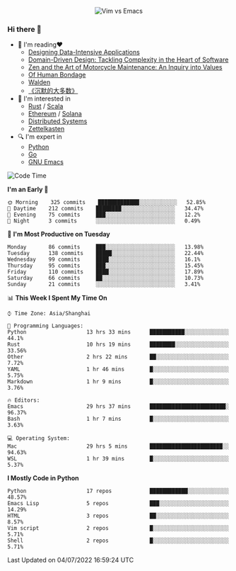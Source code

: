 <p align="center">
    <img src="https://gist.githubusercontent.com/coldnight/e696baffb094e71c96cb302118878eae/raw/40ea5053a6f66cc65f90f437e4173497da225958/banner.gif" alt="Vim vs Emacs" />
</p>

### Hi there 👋

- 📖 I'm reading❤️
    + [Designing Data-Intensive Applications](https://www.oreilly.com/library/view/designing-data-intensive-applications/9781491903063/)
    + [Domain-Driven Design: Tackling Complexity in the Heart of Software](https://www.dddcommunity.org/book/evans_2003/)
    + [Zen and the Art of Motorcycle Maintenance: An Inquiry into Values](https://en.wikipedia.org/wiki/Zen_and_the_Art_of_Motorcycle_Maintenance)
    + [Of Human Bondage](https://en.wikipedia.org/wiki/Of_Human_Bondage)
    + [Walden](https://en.wikipedia.org/wiki/Walden)
    + [《沉默的大多数》](https://en.wikipedia.org/wiki/Silent_majority)
- 🌱 I'm interested in
    + [Rust](https://www.rust-lang.org/) / [Scala](https://www.scala-lang.org/)
    + [Ethereum](https://ethereum.org/en/) / [Solana](https://solana.com/)
	+ [Distributed Systems](https://www.linuxzen.com/notes/topics/20200320174417_%E5%88%86%E5%B8%83%E5%BC%8F/)
	+ [Zettelkasten](https://www.linuxzen.com/notes/notes/20220120080920-slip_box/)
- 🔍 I'm expert in
    + [Python](https://www.python.org/)
    + [Go](https://go.dev/)
    + [GNU Emacs](https://www.gnu.org/software/emacs/)

<!--START_SECTION:waka-->
![Code Time](http://img.shields.io/badge/Code%20Time-0%20secs-blue)

**I'm an Early 🐤** 

```text
🌞 Morning    325 commits    █████████████░░░░░░░░░░░░   52.85% 
🌆 Daytime    212 commits    ████████░░░░░░░░░░░░░░░░░   34.47% 
🌃 Evening    75 commits     ███░░░░░░░░░░░░░░░░░░░░░░   12.2% 
🌙 Night      3 commits      ░░░░░░░░░░░░░░░░░░░░░░░░░   0.49%

```
📅 **I'm Most Productive on Tuesday** 

```text
Monday       86 commits     ███░░░░░░░░░░░░░░░░░░░░░░   13.98% 
Tuesday      138 commits    █████░░░░░░░░░░░░░░░░░░░░   22.44% 
Wednesday    99 commits     ████░░░░░░░░░░░░░░░░░░░░░   16.1% 
Thursday     95 commits     ███░░░░░░░░░░░░░░░░░░░░░░   15.45% 
Friday       110 commits    ████░░░░░░░░░░░░░░░░░░░░░   17.89% 
Saturday     66 commits     ██░░░░░░░░░░░░░░░░░░░░░░░   10.73% 
Sunday       21 commits     ░░░░░░░░░░░░░░░░░░░░░░░░░   3.41%

```


📊 **This Week I Spent My Time On** 

```text
⌚︎ Time Zone: Asia/Shanghai

💬 Programming Languages: 
Python                   13 hrs 33 mins      ███████████░░░░░░░░░░░░░░   44.1% 
Rust                     10 hrs 19 mins      ████████░░░░░░░░░░░░░░░░░   33.56% 
Other                    2 hrs 22 mins       ██░░░░░░░░░░░░░░░░░░░░░░░   7.72% 
YAML                     1 hr 46 mins        █░░░░░░░░░░░░░░░░░░░░░░░░   5.75% 
Markdown                 1 hr 9 mins         █░░░░░░░░░░░░░░░░░░░░░░░░   3.76%

🔥 Editors: 
Emacs                    29 hrs 37 mins      ████████████████████████░   96.37% 
Bash                     1 hr 7 mins         █░░░░░░░░░░░░░░░░░░░░░░░░   3.63%

💻 Operating System: 
Mac                      29 hrs 5 mins       ███████████████████████░░   94.63% 
WSL                      1 hr 39 mins        █░░░░░░░░░░░░░░░░░░░░░░░░   5.37%

```

**I Mostly Code in Python** 

```text
Python                   17 repos            ████████████░░░░░░░░░░░░░   48.57% 
Emacs Lisp               5 repos             ███░░░░░░░░░░░░░░░░░░░░░░   14.29% 
HTML                     3 repos             ██░░░░░░░░░░░░░░░░░░░░░░░   8.57% 
Vim script               2 repos             █░░░░░░░░░░░░░░░░░░░░░░░░   5.71% 
Shell                    2 repos             █░░░░░░░░░░░░░░░░░░░░░░░░   5.71%

```



 Last Updated on 04/07/2022 16:59:24 UTC
<!--END_SECTION:waka-->
